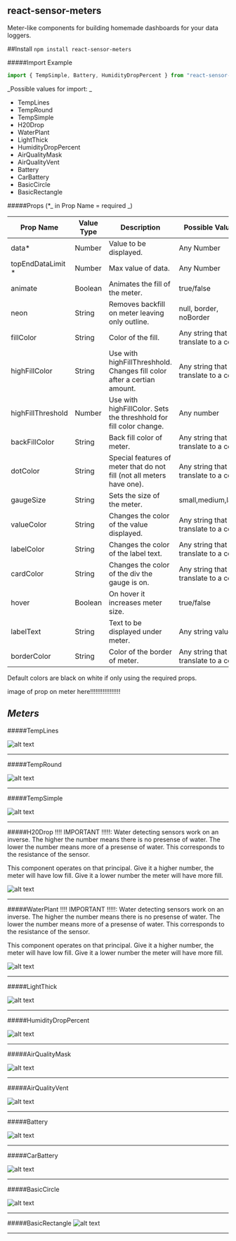 

## react-sensor-meters

Meter-like components for building homemade dashboards for your data loggers.




##Install
`npm install react-sensor-meters`

#####Import Example

```javascript
import { TempSimple, Battery, HumidityDropPercent } from "react-sensor-meters";
```

_Possible values for import: _

- TempLines
- TempRound
- TempSimple
- H20Drop
- WaterPlant
- LightThick
- HumidityDropPercent
- AirQualityMask
- AirQualityVent
- Battery
- CarBattery
- BasicCircle
- BasicRectangle

#####Props (\*_ in Prop Name = required _)

| Prop Name          | Value Type | Description                                                             | Possible Values                          | Examples                            |
| ------------------ | ---------- | ----------------------------------------------------------------------- | ---------------------------------------- | ----------------------------------- |
| data\*             | Number     | Value to be displayed.                                                  | Any Number                               | 58                                  |
| topEndDataLimit \* | Number     | Max value of data.                                                      | Any Number                               | 1000                                |
| animate            | Boolean    | Animates the fill of the meter.                                         | true/false                               | true                                |
| neon               | String     | Removes backfill on meter leaving only outline.                         | null, border, noBorder                   | "border"                            |
| fillColor          | String     | Color of the fill.                                                      | Any string that can translate to a color | "grey" or "#ffff" or"rgba(1,1,1,1)" |
| highFillColor      | String     | Use with highFillThreshhold. Changes fill color after a certian amount. | Any string that can translate to a color | “grey” or “#ffff” or”rgba(1,1,1,1)” |
| highFillThreshold  | Number     | Use with highFillColor. Sets the threshhold for fill color change.      | Any number                               | 90                                  |
| backFillColor      | String     | Back fill color of meter.                                               | Any string that can translate to a color | “grey” or “#ffff” or”rgba(1,1,1,1)” |
| dotColor           | String     | Special features of meter that do not fill (not all meters have one).   | Any string that can translate to a color | “grey” or “#ffff” or”rgba(1,1,1,1)” |
| gaugeSize          | String     | Sets the size of the meter.                                             | small,medium,large                       | medium                              |
| valueColor         | String     | Changes the color of the value displayed.                               | Any string that can translate to a color | "grey” or “#ffff” or”rgba(1,1,1,1)” |
| labelColor         | String     | Changes the color of the label text.                                    | Any string that can translate to a color | "grey” or “#ffff” or”rgba(1,1,1,1)” |
| cardColor          | String     | Changes the color of the div the gauge is on.                           | Any string that can translate to a color | "grey” or “#ffff” or”rgba(1,1,1,1)” |
| hover              | Boolean    | On hover it increases meter size.                                       | true/false                               | true                                |
| labelText          | String     | Text to be displayed under meter.                                       | Any string value                         | "Garage" or "Family Room"           |
| borderColor        | String     | Color of the border of meter.                                           | Any string that can translate to a color | “grey” or “#ffff” or”rgba(1,1,1,1)” |

Default colors are black on white if only using the required props.

image of prop on meter here!!!!!!!!!!!!!!!!!

## _Meters_

#####TempLines

![alt text](https://github.com/chrismilheim/react-sensor-meters/blob/main/components/img/tempLines.png?raw=true)

---

#####TempRound

![alt text](https://github.com/chrismilheim/react-sensor-meters/blob/main/components/img/tempRound.png?raw=true)


---

#####TempSimple

![alt text](https://github.com/chrismilheim/react-sensor-meters/blob/main/components/img/tempSimple.png?raw=true)

---

#####H20Drop
!!!! IMPORTANT !!!!!: Water detecting sensors work on an inverse. The higher the number means there is no presense of water. The lower the number means more of a presense of water. This corresponds to the resistance of the sensor.

This component operates on that principal. Give it a higher number, the meter will have low fill. Give it a lower number the meter will have more fill.


![alt text](https://github.com/chrismilheim/react-sensor-meters/blob/main/components/img/h20Drop.png?raw=true)

---

#####WaterPlant
!!!! IMPORTANT !!!!!: Water detecting sensors work on an inverse. The higher the number means there is no presense of water. The lower the number means more of a presense of water. This corresponds to the resistance of the sensor.

This component operates on that principal. Give it a higher number, the meter will have low fill. Give it a lower number the meter will have more fill.

![alt text](https://github.com/chrismilheim/react-sensor-meters/blob/main/components/img/waterPlant.png?raw=true)

---

#####LightThick

![alt text](https://github.com/chrismilheim/react-sensor-meters/blob/main/components/img/thickLight.png?raw=true)

---

#####HumidityDropPercent

![alt text](https://github.com/chrismilheim/react-sensor-meters/blob/main/components/img/humidityDropPercent.png?raw=true)

---

#####AirQualityMask

![alt text](https://github.com/chrismilheim/react-sensor-meters/blob/main/components/img/airQualityMask.png?raw=true)

---

#####AirQualityVent

![alt text](https://github.com/chrismilheim/react-sensor-meters/blob/main/components/img/airQualityVent.png?raw=true)

---

#####Battery

![alt text](https://github.com/chrismilheim/react-sensor-meters/blob/main/components/img/battery.png?raw=true)

---

#####CarBattery

![alt text](https://github.com/chrismilheim/react-sensor-meters/blob/main/components/img/carbattery.png?raw=true)

---

#####BasicCircle

![alt text](https://github.com/chrismilheim/react-sensor-meters/blob/main/components/img/basicCircle.png?raw=true)

---

#####BasicRectangle
![alt text](https://github.com/chrismilheim/react-sensor-meters/blob/main/components/img/basicRectangle.png?raw=true)

---
